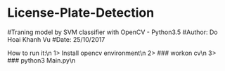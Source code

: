 # License-Plate-Detection

#Traning model by SVM classifier with OpenCV - Python3.5
#Author: Do Hoai Khanh Vu
#Date: 25/10/2017

How to run it:\n
1> Install opencv environment\n
2> ### workon cv\n
3> ### python3 Main.py\n

